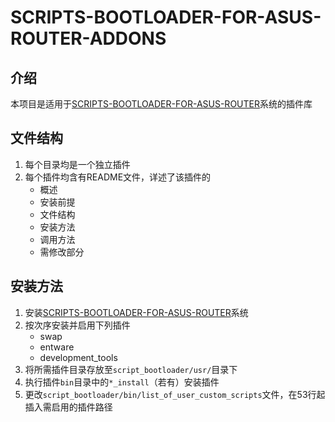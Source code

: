 # SCRIPTS-BOOTLOADER-FOR-ASUS-ROUTER-ADDONS

## 介绍

本项目是适用于[SCRIPTS-BOOTLOADER-FOR-ASUS-ROUTER](https://github.com/JACK-THINK/SCRIPTS-BOOTLOADER-FOR-ASUS-ROUTER)系统的插件库

## 文件结构

1. 每个目录均是一个独立插件
2. 每个插件均含有README文件，详述了该插件的
   - 概述
   - 安装前提
   - 文件结构
   - 安装方法
   - 调用方法
   - 需修改部分

## 安装方法

1. 安装[SCRIPTS-BOOTLOADER-FOR-ASUS-ROUTER](https://github.com/JACK-THINK/SCRIPTS-BOOTLOADER-FOR-ASUS-ROUTER)系统
2. 按次序安装并启用下列插件
   - swap
   - entware
   - development_tools
3. 将所需插件目录存放至`script_bootloader/usr/`目录下
4. 执行插件`bin`目录中的`*_install`（若有）安装插件
5. 更改`script_bootloader/bin/list_of_user_custom_scripts`文件，在53行起插入需启用的插件路径